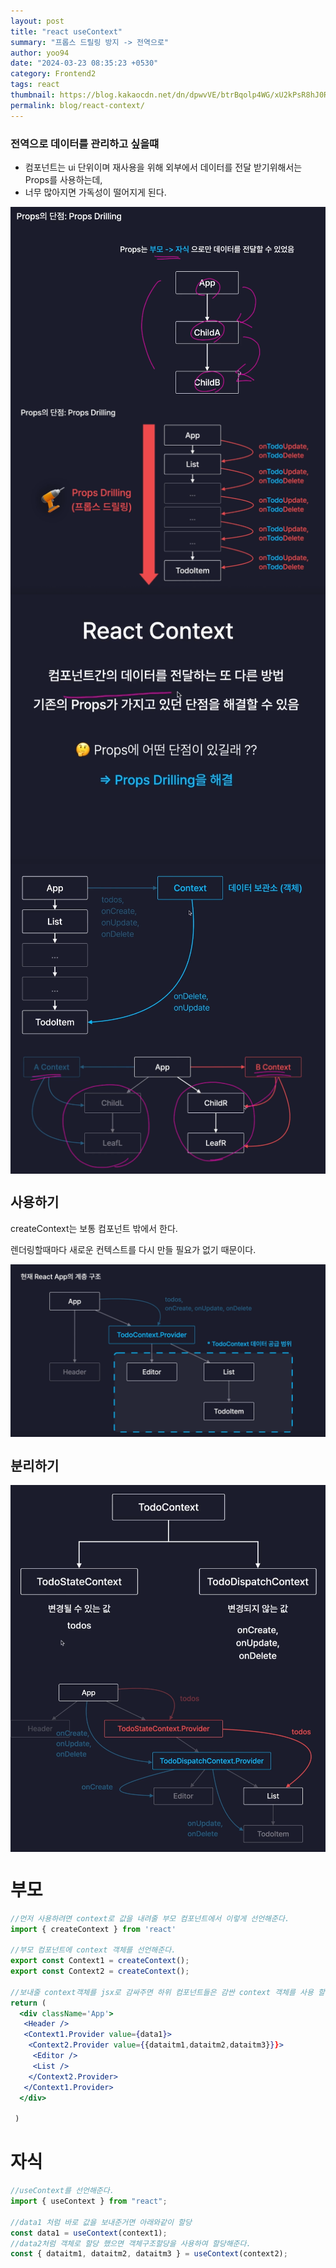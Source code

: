 ```yaml
---
layout: post
title: "react useContext"
summary: "프롭스 드릴링 방지 -> 전역으로"
author: yoo94
date: "2024-03-23 08:35:23 +0530"
category: Frontend2
tags: react
thumbnail: https://blog.kakaocdn.net/dn/dpwvVE/btrBqolp4WG/xU2kPsR8hJ0Rpx9B1LSoZ1/img.png
permalink: blog/react-context/
---
```


### 전역으로 데이터를 관리하고 싶을떄

- 컴포넌트는 ui 단위이며 재사용을 위해 외부에서 데이터를 전달 받기위해서는 Props를 사용하는데,
- 너무 많아지면 가독성이 떨어지게 된다.

<div style="display: flex; justify-content: center;">
  <img src="/blog/postImg/Pasted image 20240506180849.png" alt="Pasted image 20240506180849.png" style="max-width:100%;; height:70%;">
</div>
<div style="display: flex; justify-content: center;">
  <img src="/blog/postImg/Pasted image 20240506180941.png" alt="Pasted image 20240506180941.png" style="max-width:100%;; height:70%;">
</div>
<div style="display: flex; justify-content: center;">
  <img src="/blog/postImg/Pasted image 20240506180959.png" alt="Pasted image 20240506180959.png" style="max-width:100%;; height:70%;">
</div>
<div style="display: flex; justify-content: center;">
  <img src="/blog/postImg/Pasted image 20240506181019.png" alt="Pasted image 20240506181019.png" style="max-width:100%;; height:70%;">
</div>
<div style="display: flex; justify-content: center;">
  <img src="/blog/postImg/Pasted image 20240506181039.png" alt="Pasted image 20240506181039.png" style="max-width:100%;; height:70%;">
</div>

## 사용하기

createContext는 보통 컴포넌트 밖에서 한다.

렌더링할때마다 새로운 컨텍스트를 다시 만들 필요가 없기 때문이다.

<div style="display: flex; justify-content: center;">
  <img src="/blog/postImg/Pasted image 20240506181813.png" alt="Pasted image 20240506181813.png" style="max-width:100%;; height:70%;">
</div>

## 분리하기

<div style="display: flex; justify-content: center;">
  <img src="/blog/postImg/Pasted image 20240506182819.png" alt="Pasted image 20240506182819.png" style="max-width:100%;; height:70%;">
</div>
<div style="display: flex; justify-content: center;">
  <img src="/blog/postImg/Pasted image 20240506182926.png" alt="Pasted image 20240506182926.png" style="max-width:100%;; height:70%;">
</div>

# 부모

```jsx
//먼저 사용하려면 context로 값을 내려줄 부모 컴포넌트에서 이렇게 선언해준다.
import { createContext } from 'react'

//부모 컴포넌트에 context 객체를 선언해준다.
export const Context1 = createContext();
export const Context2 = createContext();

//보내줄 context객체를 jsx로 감싸주면 하위 컴포넌트들은 감싼 context 객체를 사용 할 수 있다. context도 객체이기 때문에 바로 넣지는 못하고 Context1.Provider에 value에 넣어준다.
return (
  <div className='App'>
   <Header />
   <Context1.Provider value={data1}>
    <Context2.Provider value={{dataitm1,dataitm2,dataitm3}}}>
     <Editor />
     <List />
    </Context2.Provider>
   </Context1.Provider>
  </div>

 )
```

# 자식

```jsx
//useContext를 선언해준다.
import { useContext } from "react";

//data1 처럼 바로 값을 보내준거면 아래와같이 할당
const data1 = useContext(context1);
//data2처럼 객체로 할당 했으면 객체구조할당을 사용하여 할당해준다.
const { dataitm1, dataitm2, dataitm3 } = useContext(context2);
```
